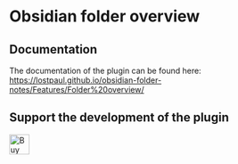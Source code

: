 # Obsidian folder overview

## Documentation
The documentation of the plugin can be found here: https://lostpaul.github.io/obsidian-folder-notes/Features/Folder%20overview/

## Support the development of the plugin

<a href='https://ko-fi.com/D1D1GHGSI' target='_blank'><img height='36' style='border:0px;height:36px;' src='https://storage.ko-fi.com/cdn/kofi2.png?v=3' border='0' alt='Buy Me a Coffee at ko-fi.com' /></a>
